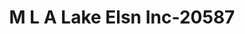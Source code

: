 ---
f_zip-code: 92530
f_state-code: CA
title: M L A Lake Elsn Inc-20587
f_phone: 951-471-2922
f_city-only: Lake Elsinore
f_address: 31711 Riverside Dr Lake Elsinore
f_location-unique-id: '20587'
slug: m-l-a-lake-elsn-inc-20587
updated-on: '2024-05-30T13:46:58.046Z'
created-on: '2024-05-30T13:36:59.803Z'
published-on: '2024-05-30T13:54:32.469Z'
f_city-state: cms/city/lake-elsinore-ca.md
f_company: cms/company/m-l-a-lake-elsn-inc.md
f_state: cms/state/california.md
layout: '[payday-loan].html'
tags: payday-loan
---